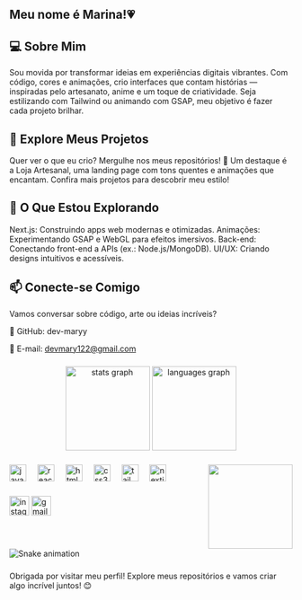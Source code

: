 <h2 align="left">Meu nome é Marina!💗</h2>

<h2 align="left">💻 Sobre Mim</h2>
Sou movida por transformar ideias em experiências digitais vibrantes. Com código, cores e animações, crio interfaces que contam histórias — inspiradas pelo artesanato, anime e um toque de criatividade. Seja estilizando com Tailwind ou animando com GSAP, meu objetivo é fazer cada projeto brilhar.

<h2 align="left">📂 Explore Meus Projetos</h2>
Quer ver o que eu crio? Mergulhe nos meus repositórios! 🌟 Um destaque é a Loja Artesanal, uma landing page com tons quentes e animações que encantam. Confira mais projetos para descobrir meu estilo!

<h2 align="left">🔧 O Que Estou Explorando</h2>

Next.js: Construindo apps web modernas e otimizadas.
Animações: Experimentando GSAP e WebGL para efeitos imersivos.
Back-end: Conectando front-end a APIs (ex.: Node.js/MongoDB).
UI/UX: Criando designs intuitivos e acessíveis.


<h2 align="left">📫 Conecte-se Comigo</h2>
Vamos conversar sobre código, arte ou ideias incríveis?

🐙 GitHub: dev-maryy                

📧 E-mail: devmary122@gmail.com


###

<div align="center">
  <img src="https://github-readme-stats.vercel.app/api?username=dev-maryy&hide_title=false&hide_rank=false&show_icons=true&include_all_commits=true&count_private=true&disable_animations=false&theme=dracula&locale=en&hide_border=false" height="150" alt="stats graph"  />
  <img src="https://github-readme-stats.vercel.app/api/top-langs?username=dev-maryy&locale=en&hide_title=false&layout=compact&card_width=320&langs_count=5&theme=dracula&hide_border=false" height="150" alt="languages graph"  />
</div>

###

<img align="right" height="150" src="https://i.imgflip.com/65efzo.gif"  />

###

<div align="left">
  <img src="https://cdn.jsdelivr.net/gh/devicons/devicon/icons/javascript/javascript-original.svg" height="30" alt="javascript logo"  />
  <img width="12" />
  <img src="https://cdn.jsdelivr.net/gh/devicons/devicon/icons/react/react-original.svg" height="30" alt="react logo"  />
  <img width="12" />
  <img src="https://cdn.jsdelivr.net/gh/devicons/devicon/icons/html5/html5-original.svg" height="30" alt="html5 logo"  />
  <img width="12" />
  <img src="https://cdn.jsdelivr.net/gh/devicons/devicon/icons/css3/css3-original.svg" height="30" alt="css3 logo"  />
  <img width="12" />
  <img src="https://cdn.jsdelivr.net/gh/devicons/devicon/icons/tailwindcss/tailwindcss-original-wordmark.svg" height="30" alt="tailwindcss logo"  />
  <img width="12" />
  <img src="https://cdn.jsdelivr.net/gh/devicons/devicon/icons/nextjs/nextjs-original.svg" height="30" alt="nextjs logo"  />
</div>

###

<div align="left">
  <img src="https://img.shields.io/static/v1?message=Instagram&logo=instagram&label=&color=E4405F&logoColor=white&labelColor=&style=for-the-badge" height="35" alt="instagram logo"  />
  <img src="https://img.shields.io/static/v1?message=Gmail&logo=gmail&label=&color=D14836&logoColor=white&labelColor=&style=for-the-badge" height="35" alt="gmail logo"  />

###

<br clear="both">

<img src="https://raw.githubusercontent.com/dev-maryy/dev-maryy/output/snake.svg" alt="Snake animation" />

###

Obrigada por visitar meu perfil! Explore meus repositórios e vamos criar algo incrível juntos! 😊
